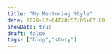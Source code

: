 ```yaml
---
title: "My Mentoring Style"
date: 2020-12-04T20:57:05+07:00
showDate: true
draft: false
tags: ["blog","story"]
---
```


